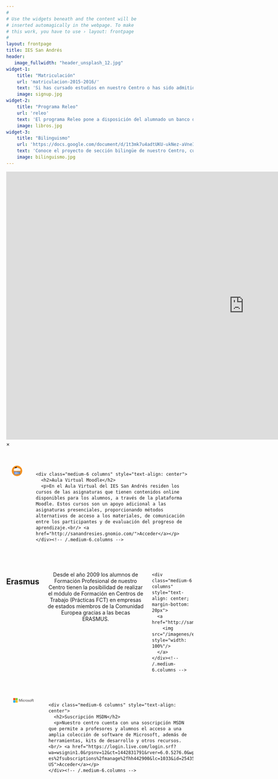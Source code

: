 ```yaml
---
#
# Use the widgets beneath and the content will be
# inserted automagically in the webpage. To make
# this work, you have to use › layout: frontpage
#
layout: frontpage
title: IES San Andrés
header:
   image_fullwidth: "header_unsplash_12.jpg"
widget-1:
    title: "Matriculación"
    url: 'matriculacion-2015-2016/'
    text: 'Si has cursado estudios en nuestro Centro o has sido admitido como nuevo alumno, consulta aquí las instrucciones para llevar a cabo la matriculación en nuestro Centro.'
    image: signup.jpg
widget-2:
    title: "Programa Releo"
    url: 'releo'
    text: 'El programa Releo pone a disposición del alumnado un banco de libros de texto mediante el sistema de préstamo y reutilización.'
    image: libros.jpg
widget-3:
    title: "Bilinguismo"
    url: 'https://docs.google.com/document/d/1t3mk7u4adtUKU-ukNez-aVneINoghoyreFTMHssDD80/pub'
    text: 'Conoce el proyecto de sección bilingüe de nuestro Centro, cuya finalidad es facilitar a los alumnos de ESO el aprendizaje del idioma inglés.'
    image: bilinguismo.jpg
---
```



<div id="videoModal" class="reveal-modal large" data-reveal="">
  <div class="flex-video widescreen vimeo" style="display: block;">
    <iframe width="1280" height="720" src="https://www.youtube.com/embed/3b5zCFSmVvU" frameborder="0" allowfullscreen></iframe>
  </div>
  <a class="close-reveal-modal">&#215;</a>
</div>


<div class="row columns" style="margin-top:50px">
    <div class="medium-6 columns" style="text-align: center; margin-bottom: 20px">
      <a href="http://sanandresies.gnomio.com/">
        <img src="/imagenes/plataformaMoodle.png" style="width: 48%"/>
      </a>
    </div><!-- /.medium-6.columns -->


    <div class="medium-6 columns" style="text-align: center">
      <h2>Aula Virtual Moodle</h2>
      <p>En el Aula Virtual del IES San Andrés residen los cursos de las asignaturas que tienen contenidos online disponibles para los alumnos, a través de la plataforma Moodle. Estos cursos son un apoyo adicional a las asignaturas presenciales, proporcionando métodos alternativos de acceso a los materiales, de comunicación entre los participantes y de evaluación del progreso de aprendizaje.<br/> <a href="http://sanandresies.gnomio.com/">Acceder</a></p>
    </div><!-- /.medium-6.columns -->
</div><!-- /.row -->

<div class="row columns" style="margin-top:50px">
    <div class="medium-6 columns" style="text-align: center">
      <h2>Erasmus</h2>
      <p>Desde el año 2009 los alumnos de Formación Profesional de nuestro Centro tienen la posibilidad de realizar el módulo de Formación en Centros de Trabajo (Prácticas FCT) en empresas de estados miembros de la Comunidad Europea gracias a las becas ERASMUS.</p>
    </div><!-- /.medium-6.columns -->

    <div class="medium-6 columns" style="text-align: center; margin-bottom: 20px">
      <a href="http://sanandresies.gnomio.com/">
        <img src="/imagenes/erasmuss.jpg" style="width: 100%"/>
      </a>
    </div><!-- /.medium-6.columns -->
</div><!-- /.row -->

<div class="row columns" style="margin-top:50px">
    <div class="medium-6 columns" style="text-align: center; margin-bottom: 20px">
      <a href="https://login.live.com/login.srf?wa=wsignin1.0&rpsnv=12&ct=1442831791&rver=6.0.5276.0&wp=MCMBI&wlcxt=msdn%24msdn%24msdn&wreply=https%3a%2f%2fmsdn.microsoft.com%2fes-es%2fsubscriptions%2fmanage%2fhh442900&lc=1033&id=254354&mkt=en-US">
        <img src="/imagenes/Microsoft.png" style="width: 60%"/>
      </a>
    </div><!-- /.medium-6.columns -->


    <div class="medium-6 columns" style="text-align: center">
      <h2>Suscripción MSDN</h2>
      <p>Nuestro centro cuenta con una soscripción MSDN que permite a profesores y alumnos el acceso a una amplia colección de software de Microsoft, además de herramientas, kits de desarrollo y otros recursos.<br/> <a href="https://login.live.com/login.srf?wa=wsignin1.0&rpsnv=12&ct=1442831791&rver=6.0.5276.0&wp=MCMBI&wlcxt=msdn%24msdn%24msdn&wreply=https%3a%2f%2fmsdn.microsoft.com%2fes-es%2fsubscriptions%2fmanage%2fhh442900&lc=1033&id=254354&mkt=en-US">Acceder</a></p>
    </div><!-- /.medium-6.columns -->
</div><!-- /.row -->

